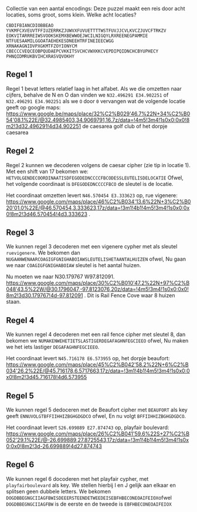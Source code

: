 Collectie van een aantal encodings:
Deze puzzel maakt een reis door acht locaties, soms groot, soms klein. Welke acht locaties?
```
CBDIFBIANCDIOBBEAO
YVKMFCXVEUVTFFIUZERRKZJUWVXFUVUETTTTWSTFUVJJCVLKVCZJUVCFTRKZV
EOKVITARRREIWSVOOKSKEMXBEWWOEJWCILNIGQYLRXREENEGPAMMIE
NTFUESAAMILGGOATAEHEKESDNEEHTRFINEIEECWGG
XRNAKAGNIDVPXGKMTFZOYIONYCM
CBECCCVEQCEOBPQUDAEPCVKKITSVCHCVWXKKCVEPDIPQIDNCHCBYUPHECY
PHNQIDMRUKBVIHCXRASVQVOKHY
```

## Regel 1
Regel 1 bevat letters relatief laag in het alfabet. Als we die omzetten naar cijfers, behalve de N en O dan vinden we `N32.496291 E34.902251` of `N32.496291 E34.902251` als we `O` door `0` vervangen wat de volgende locatie geeft op google maps: https://www.google.be/maps/place/32%C2%B029'46.7%22N+34%C2%B054'08.1%22E/@32.4985403,34.9069791,16.7z/data=!4m5!3m4!1s0x0:0x0!8m2!3d32.496291!4d34.902251 de caesarea golf club of het dorpje caesarea

## Regel 2
Regel 2 kunnen we decoderen volgens de caesar cipher (zie tip in locatie 1). Met een shift van 17 bekomen we:
`HETVOLGENDECOORDINAATISDFEGODEDNCCCCFBCODESSLEUTELISDELOCATIE` Ofwel, het volgende coordinaat is `DFEGODEDNCCCCFBCO` de sleutel is de locatie.

Het coordinaat omzetten levert `N46.570454 E3.333623` op, rue vigenere: https://www.google.com/maps/place/46%C2%B034'13.6%22N+3%C2%B020'01.0%22E/@46.570454,3.333623,17z/data=!3m1!4b1!4m5!3m4!1s0x0:0x0!8m2!3d46.570454!4d3.333623 .

## Regel 3
We kunnen regel 3 decoderen met een vigenere cypher met als sleutel `ruevigenere`. We bekomen dan `NUGAANWENAARCOAGIGFGNIGHABOIAWSLEUTELISHETAANTALHUIZEN` ofwel, Nu gaan we naar `COAGIGFGNIGHABOIAW` sleutel is het aantal huizen.

Nu moeten we naar N30.179767 W97.812091. https://www.google.com/maps/place/30%C2%B010'47.2%22N+97%C2%B048'43.5%22W/@30.1796047,-97.8123076,20z/data=!4m5!3m4!1s0x0:0x0!8m2!3d30.179767!4d-97.812091 . Dit is Rail Fence Cove waar 8 huizen staan.

## Regel 4
We kunnen regel 4 decoderen met een rail fence cipher met sleutel 8, dan bekomen we `NUMAKENWEHETIETSLASTIGERDEGAFAGHNFEGCIEEO` ofwel, Nu maken we het iets lastiger `DEGAFAGHNFEGCIEEO`.

Het coordinaat levert `N45.716178 E6.573955` op, het dorpje beaufort: https://www.google.com/maps/place/45%C2%B042'58.2%22N+6%C2%B034'26.2%22E/@45.716178,6.5717663,17z/data=!3m1!4b1!4m5!3m4!1s0x0:0x0!8m2!3d45.716178!4d6.573955

## Regel 5
We kunnen regel 5 dedoceren met de Beaufort cipher met `BEAUFORT` als key geeft `ENNUVOLGTBFFIIHHIZBGHGDGDCO` ofwel, En nu volgt `BFFIIHHIZBGHGDGDCO`.

Het coordinaat levert `S26.699889 E27.874743` op, playfair boulevard: https://www.google.com/maps/place/26%C2%B041'59.6%22S+27%C2%B052'29.1%22E/@-26.699889,27.8725543,17z/data=!3m1!4b1!4m5!3m4!1s0x0:0x0!8m2!3d-26.699889!4d27.874743

## Regel 6
We kunnen regel 6 docoderen met het playfair cypher, met `playfairboulevard` als key. We stellen hierbij I en J gelijk aan elkaar en splitsen geen dubbele letters. We bekomen `DOGDBBEGNGCIIAGFBWISDEEERSTEENDETWEEDEISEBFHBECONEOAIFEIOX`ofwel `DOGDBBEGNGCIIAGFBW` is de eerste en de tweede is `EBFHBECONEOAIFEIOX`

